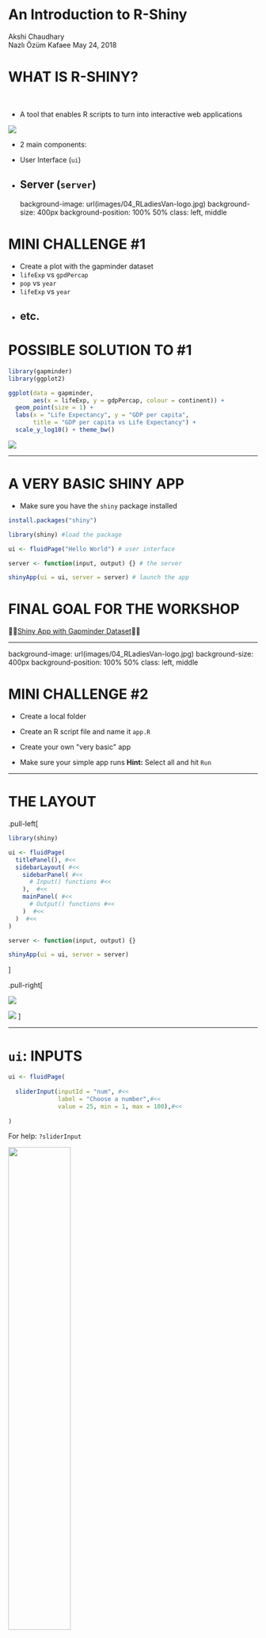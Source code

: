 An Introduction to R-Shiny
================
Akshi Chaudhary <br/> Nazlı Özüm Kafaee
May 24, 2018

<link href="https://afeld.github.io/emoji-css/emoji.css" rel="stylesheet">

WHAT IS R-SHINY?
================

<br/>

-   A tool that enables R scripts to turn into interactive web applications

![](images/server_ui.png)

-   2 main components:

-   User Interface (`ui`)
-   Server (`server`)
    -----------------

    background-image: url(images/04\_RLadiesVan-logo.jpg) background-size: 400px background-position: 100% 50% class: left, middle

MINI CHALLENGE \#1
==================

-   Create a plot with the gapminder dataset
-   `lifeExp` vs `gpdPercap`
-   `pop` vs `year`
-   `lifeExp` vs `year`
-   etc.
    ----

POSSIBLE SOLUTION TO \#1
========================

``` r
library(gapminder)
library(ggplot2)

ggplot(data = gapminder,
       aes(x = lifeExp, y = gdpPercap, colour = continent)) + 
  geom_point(size = 1) +
  labs(x = "Life Expectancy", y = "GDP per capita",
       title = "GDP per capita vs Life Expectancy") + 
  scale_y_log10() + theme_bw()
```

![](presentation_files/figure-markdown_github/unnamed-chunk-1-1.svg)

------------------------------------------------------------------------

A VERY BASIC SHINY APP
======================

-   Make sure you have the `shiny` package installed

``` r
install.packages("shiny")
```

``` r
library(shiny) #load the package

ui <- fluidPage("Hello World") # user interface

server <- function(input, output) {} # the server

shinyApp(ui = ui, server = server) # launch the app
```

FINAL GOAL FOR THE WORKSHOP
===========================

💜💜[Shiny App with Gapminder Dataset](https://ace8.shinyapps.io/test/)💜💜

------------------------------------------------------------------------

background-image: url(images/04\_RLadiesVan-logo.jpg) background-size: 400px background-position: 100% 50% class: left, middle

MINI CHALLENGE \#2
==================

-   Create a local folder

-   Create an R script file and name it `app.R`

-   Create your own "very basic" app

-   Make sure your simple app runs
    **Hint:** Select all and hit `Run`

------------------------------------------------------------------------

THE LAYOUT
==========

.pull-left\[

``` r
library(shiny)

ui <- fluidPage(
  titlePanel(), #<<
  sidebarLayout( #<<
    sidebarPanel( #<<
      # Input() functions #<<
    ),  #<<
    mainPanel( #<<
      # Output() functions #<<
    )  #<<
  )  #<<
)

server <- function(input, output) {}

shinyApp(ui = ui, server = server)
```

\]

.pull-right\[

![](images/layout.png)

![](images/file_names.png) \]

------------------------------------------------------------------------

`ui`: INPUTS
============

``` r
ui <- fluidPage(
  
  sliderInput(inputId = "num", #<<
              label = "Choose a number",#<<
              value = 25, min = 1, max = 100),#<<
  
)
```

For help: `?sliderInput`

<img src="images/inputs_vis.png" style="width: 50%" class="center" />

------------------------------------------------------------------------

INPUT FUNCTIONS
===============

![](images/input_functions.png)

POSSIBLE SOLUTION TO \#3
========================

``` r
ui <- fluidPage(
   titlePanel("Gapminder"), #<<

   sidebarLayout(
      sidebarPanel( 
        sliderInput("Year",   #<<
                    label = h5("Range of years:"),#<<
                    min = 1952,#<<
                    max = 2007,#<<
                    value = c(1952, 2007), #<<
                    step = 5#<<
                    ),#<<
         
         radioButtons("Variable", #<<
                      label = h5("Select Variable"),#<<
                      choices = c("Population" = "pop",#<<
                                  "Life Expectancy" = "lifeExp",#<<
                                  "GDP Per Capita" = "gdpPercap")#<<
                      )#<<
      ),
      mainPanel()
   )
)
```

------------------------------------------------------------------------

`ui`: OUTPUTS
=============

``` r
ui <- fluidPage(
  sliderInput(inputId = "num",
              label = "Choose a number",
              value = 25, min = 1, max = 100),
  
  plotOutput("hist") #<<
)
```

**Some other output functions:**

![](images/output_functions.png)

------------------------------------------------------------------------

``` r
ui <- fluidPage(
   titlePanel("Gapminder"),

   sidebarLayout(
      sidebarPanel( 
        
        sliderInput("Year",   
                    label = h5("Range of years:"),
                    min = 1952,
                    max = 2007,
                    value = c(1952, 2007),
                    step = 5
                    ),
         
         radioButtons("Variable",
                      label = h5("Select Variable"),
                      choices = c("Population" = "pop",
                                  "Life Expectancy" = "lifeExp",
                                  "GDP Per Capita" = "gdpPercap")
                      )
      ),
      mainPanel(
         plotOutput("GapminderPlot"), #<<
         tableOutput("GapminderTable") #<<
      )
   )
)
```

------------------------------------------------------------------------

SERVER
======

-   Assemble inputs into outputs

1.  Save objects to display to output$

``` r
server <- function(input, output) {
  output$hist <- #code
}
```

1.  Build objects to display with render\*()

-   `render*()` functions --&gt; build reactive output to display in UI

1.  Use input values with `input$*`

background-image: url(images/04\_RLadiesVan-logo.jpg) background-size: 400px background-position: 100% 50% class: left, middle

CHALLENGES NEVER END!
=====================

-   [RStudio Tutorials](https://shiny.rstudio.com/tutorial/)

-   For more Shiny app examples see
    these `github` repositories:

-   [Gapminder](https://akshi8.shinyapps.io/Gapminder/) <i class="em em-blue_heart"></i>
    source code [here](https://github.com/akshi8/Gapminder/blob/master/Gapminder/app.R)

-   [US Crime Statistics](https://akshi8.shinyapps.io/US_Crime_Report/) <i class="em em-orange_heart"></i>
    source code [here](https://github.com/akshi8/US_Crime_Report/blob/master/code/app.R)

-   [The Noble Grapes](https://charcarriero.shinyapps.io/noble-grapes/) <i class="em em-green_heart"></i>
    source code [here](https://github.com/charcarr/shiny-wine/blob/master/noble-grapes/app.R)

-   [Marshall Crime Data Analysis](https://simranubc.shinyapps.io/Marshall-crime-analysis/) <i class="em em-purple_heart"></i>
    source code [here](https://github.com/simrnsethi/marshall-crime-analysis)

-   [Redistricting through Machine Learning](https://indiana-nikel.shinyapps.io/gerrymandering_app/) <i class="em em-heart"></i>
    source code [here](https://github.com/indiana-nikel/gerrymandering/tree/master/application/gerrymandering_app)
